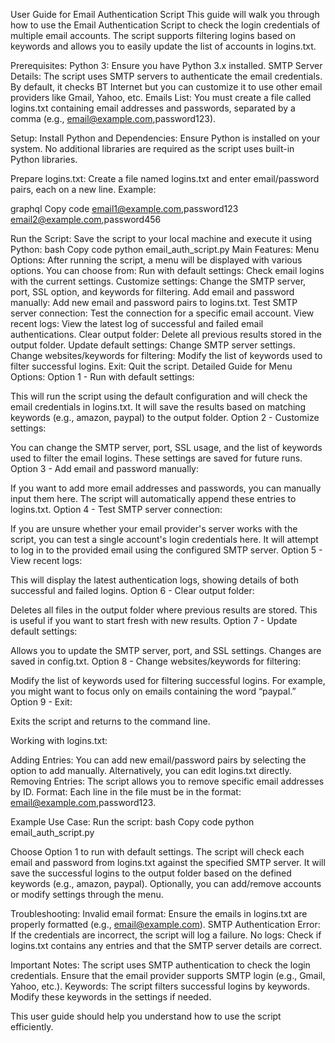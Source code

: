 User Guide for Email Authentication Script
This guide will walk you through how to use the Email Authentication Script to check the login credentials of multiple email accounts. The script supports filtering logins based on keywords and allows you to easily update the list of accounts in logins.txt.

Prerequisites:
Python 3: Ensure you have Python 3.x installed.
SMTP Server Details: The script uses SMTP servers to authenticate the email credentials. By default, it checks BT Internet but you can customize it to use other email providers like Gmail, Yahoo, etc.
Emails List: You must create a file called logins.txt containing email addresses and passwords, separated by a comma (e.g., email@example.com,password123).

Setup:
Install Python and Dependencies: Ensure Python is installed on your system. No additional libraries are required as the script uses built-in Python libraries.

Prepare logins.txt: Create a file named logins.txt and enter email/password pairs, each on a new line. Example:

graphql
Copy code
email1@example.com,password123
email2@example.com,password456

Run the Script: Save the script to your local machine and execute it using Python:
bash
Copy code
python email_auth_script.py
Main Features:
Menu Options: After running the script, a menu will be displayed with various options. You can choose from:
Run with default settings: Check email logins with the current settings.
Customize settings: Change the SMTP server, port, SSL option, and keywords for filtering.
Add email and password manually: Add new email and password pairs to logins.txt.
Test SMTP server connection: Test the connection for a specific email account.
View recent logs: View the latest log of successful and failed email authentications.
Clear output folder: Delete all previous results stored in the output folder.
Update default settings: Change SMTP server settings.
Change websites/keywords for filtering: Modify the list of keywords used to filter successful logins.
Exit: Quit the script.
Detailed Guide for Menu Options:
Option 1 - Run with default settings:

This will run the script using the default configuration and will check the email credentials in logins.txt. It will save the results based on matching keywords (e.g., amazon, paypal) to the output folder.
Option 2 - Customize settings:

You can change the SMTP server, port, SSL usage, and the list of keywords used to filter the email logins. These settings are saved for future runs.
Option 3 - Add email and password manually:

If you want to add more email addresses and passwords, you can manually input them here. The script will automatically append these entries to logins.txt.
Option 4 - Test SMTP server connection:

If you are unsure whether your email provider's server works with the script, you can test a single account's login credentials here. It will attempt to log in to the provided email using the configured SMTP server.
Option 5 - View recent logs:

This will display the latest authentication logs, showing details of both successful and failed logins.
Option 6 - Clear output folder:

Deletes all files in the output folder where previous results are stored. This is useful if you want to start fresh with new results.
Option 7 - Update default settings:

Allows you to update the SMTP server, port, and SSL settings. Changes are saved in config.txt.
Option 8 - Change websites/keywords for filtering:

Modify the list of keywords used for filtering successful logins. For example, you might want to focus only on emails containing the word “paypal.”
Option 9 - Exit:

Exits the script and returns to the command line.

Working with logins.txt:

Adding Entries: You can add new email/password pairs by selecting the option to add manually. Alternatively, you can edit logins.txt directly.
Removing Entries: The script allows you to remove specific email addresses by ID.
Format: Each line in the file must be in the format: email@example.com,password123.

Example Use Case:
Run the script:
bash
Copy code
python email_auth_script.py

Choose Option 1 to run with default settings.
The script will check each email and password from logins.txt against the specified SMTP server.
It will save the successful logins to the output folder based on the defined keywords (e.g., amazon, paypal).
Optionally, you can add/remove accounts or modify settings through the menu.

Troubleshooting:
Invalid email format: Ensure the emails in logins.txt are properly formatted (e.g., email@example.com).
SMTP Authentication Error: If the credentials are incorrect, the script will log a failure.
No logs: Check if logins.txt contains any entries and that the SMTP server details are correct.

Important Notes:
The script uses SMTP authentication to check the login credentials. Ensure that the email provider supports SMTP login (e.g., Gmail, Yahoo, etc.).
Keywords: The script filters successful logins by keywords. Modify these keywords in the settings if needed.

This user guide should help you understand how to use the script efficiently.
